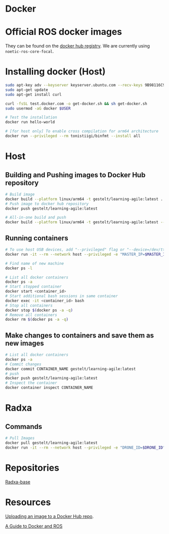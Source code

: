 # Docker

# Official ROS docker images
They can be found on the [docker hub registry](https://registry.hub.docker.com/_/ros/). We are currently using `noetic-ros-core-focal`.

# Installing docker (Host)
```bash
sudo apt-key adv --keyserver keyserver.ubuntu.com --recv-keys 9B98116C9AA302C7
sudo apt-get update
sudo apt-get install curl

curl -fsSL test.docker.com -o get-docker.sh && sh get-docker.sh
sudo usermod -aG docker $USER 

# Test the installation
docker run hello-world 

# [for host only] To enable cross compilation for arm64 architecture
docker run --privileged --rm tonistiigi/binfmt --install all
```


# Host

## Building and Pushing images to Docker Hub repository
```bash
# Build image
docker build --platform linux/arm64 -t gestelt/learning-agile:latest .
# Push image to docker hub repository
docker push gestelt/learning-agile:latest

# All-in-one build and push
docker build --platform linux/arm64 -t gestelt/learning-agile:latest --push .
```

## Running containers
```bash
# To use host USB devices, add "--privileged" flag or "--device=/dev/ttyAML1"
docker run -it --rm --network host --privileged -e "MASTER_IP=$MASTER_IP" -e "SELF_IP=$SELF_IP" gestelt/learning-agile:latest

# Find name of new machine 
docker ps -l

# List all docker containers
docker ps -a
# Start stopped container
docker start <container_id>
# Start additional bash sessions in same container
docker exec -it <container_id> bash
# Stop all containers
docker stop $(docker ps -a -q)
# Remove all containers
docker rm $(docker ps -a -q)
```

## Make changes to containers and save them as new images
```bash
# List all docker containers
docker ps -a
# Commit changes
docker commit CONTAINER_NAME gestelt/learning-agile:latest
# push 
docker push gestelt/learning-agile:latest
# Inspect the container
docker container inspect CONTAINER_NAME
```

# Radxa

## Commands
```bash
# Pull Images
docker pull gestelt/learning-agile:latest
docker run -it --rm --network host --privileged -e "DRONE_ID=$DRONE_ID" gestelt/learning-agile:latest
```

# Repositories
[Radxa-base](https://hub.docker.com/repository/docker/gestelt/radxa-base/general)

# Resources
[Uploading an image to a Docker Hub repo](https://docs.docker.com/guides/workshop/04_sharing_app/).

[A Guide to Docker and ROS](https://roboticseabass.com/2021/04/21/docker-and-ros/)